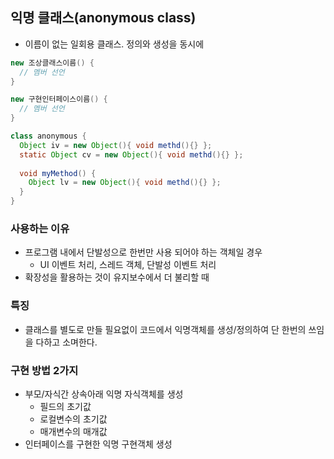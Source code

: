 ## 익명 클래스(anonymous class)

- 이름이 없는 일회용 클래스. 정의와 생성을 동시에

```java
new 조상클래스이름() {
  // 멤버 선언
}

new 구현인터페이스이름() {
  // 멤버 선언
}
```

```java
class anonymous {
  Object iv = new Object(){ void methd(){} };
  static Object cv = new Object(){ void methd(){} };
  
  void myMethod() {
    Object lv = new Object(){ void methd(){} };
  }
}
```



### 사용하는 이유

- 프로그램 내에서 단발성으로 한번만 사용 되어야 하는 객체일 경우
	- UI 이벤트 처리, 스레드 객체, 단발성 이벤트 처리
- 확장성을 활용하는 것이 유지보수에서 더 불리할 때



### 특징

- 클래스를 별도로 만들 필요없이 코드에서 익명객체를 생성/정의하여 단 한번의 쓰임을 다하고 소며한다.



### 구현 방법 2가지

- 부모/자식간 상속아래 익명 자식객체를 생성
	- 필드의 초기값
	- 로컬변수의 초기값
	- 매개변수의 매개값
- 인터페이스를 구현한 익명 구현객체 생성

